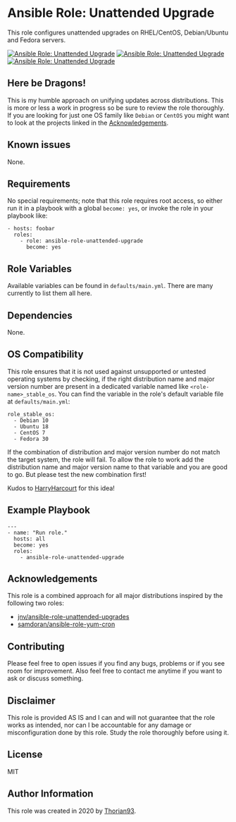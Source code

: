 # Ansible Role: Unattended Upgrade

This role configures unattended upgrades on RHEL/CentOS, Debian/Ubuntu and Fedora servers.

[![Ansible Role: Unattended Upgrade](https://img.shields.io/ansible/role/55153?style=flat-square)](https://galaxy.ansible.com/thorian93/unattended_upgrade)
[![Ansible Role: Unattended Upgrade](https://img.shields.io/ansible/quality/55153?style=flat-square)](https://galaxy.ansible.com/thorian93/unattended_upgrade)
[![Ansible Role: Unattended Upgrade](https://img.shields.io/ansible/role/d/55153?style=flat-square)](https://galaxy.ansible.com/thorian93/unattended_upgrade)

## Here be Dragons!

This is my humble approach on unifying updates across distributions. This is more or less a work in progress so be sure to review the role thoroughly. If you are looking for just one OS family like `Debian` or `CentOS` you might want to look at the projects linked in the [Acknowledgements](#Acknowledgements).

## Known issues

None.

## Requirements

No special requirements; note that this role requires root access, so either run it in a playbook with a global `become: yes`, or invoke the role in your playbook like:

    - hosts: foobar
      roles:
        - role: ansible-role-unattended-upgrade
          become: yes

## Role Variables

Available variables can be found in `defaults/main.yml`. There are many currently to list them all here.

## Dependencies

None.

## OS Compatibility

This role ensures that it is not used against unsupported or untested operating systems by checking, if the right distribution name and major version number are present in a dedicated variable named like `<role-name>_stable_os`. You can find the variable in the role's default variable file at `defaults/main.yml`:

    role_stable_os:
      - Debian 10
      - Ubuntu 18
      - CentOS 7
      - Fedora 30

If the combination of distribution and major version number do not match the target system, the role will fail. To allow the role to work add the distribution name and major version name to that variable and you are good to go. But please test the new combination first!

Kudos to [HarryHarcourt](https://github.com/HarryHarcourt) for this idea!

## Example Playbook

    ---
    - name: "Run role."
      hosts: all
      become: yes
      roles:
        - ansible-role-unattended-upgrade

## Acknowledgements

This role is a combined approach for all major distributions inspired by the following two roles:

- [jnv/ansible-role-unattended-upgrades](https://github.com/jnv/ansible-role-unattended-upgrades)
- [samdoran/ansible-role-yum-cron](https://github.com/samdoran/ansible-role-yum-cron)

## Contributing

Please feel free to open issues if you find any bugs, problems or if you see room for improvement. Also feel free to contact me anytime if you want to ask or discuss something.

## Disclaimer

This role is provided AS IS and I can and will not guarantee that the role works as intended, nor can I be accountable for any damage or misconfiguration done by this role. Study the role thoroughly before using it.

## License

MIT

## Author Information

This role was created in 2020 by [Thorian93](http://thorian93.de/).
